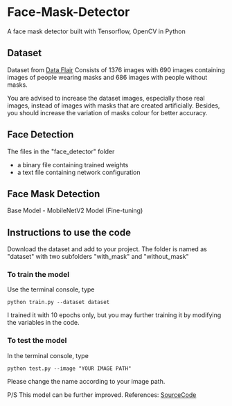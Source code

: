# Face-Mask-Detector
A face mask detector built with Tensorflow, OpenCV in Python


## Dataset
Dataset from [Data Flair](https://data-flair.training/blogs/download-face-mask-data/)
Consists of 1376 images with 690 images containing images of people wearing masks and 686 images with people without masks.

You are advised to increase the dataset images, especially those real images, instead of images with masks that are created artificially. Besides, you should increase the variation of masks colour for better accuracy.


## Face Detection
The files in the "face_detector" folder 
<ul>
  <li>a binary file containing trained weights</li>
  <li>a text file containing network configuration</li>
</ul>


## Face Mask Detection
Base Model - MobileNetV2 Model
(Fine-tuning) 


## Instructions to use the code
Download the dataset and add to your project. The folder is named as "dataset" with two subfolders "with_mask" and "without_mask"

### To train the model
Use the terminal console, type

`python train.py --dataset dataset`

I trained it with 10 epochs only, but you may further training it by modifying the variables in the code.

### To test the model
In the terminal console, type

`python test.py --image "YOUR IMAGE PATH"`

Please change the name according to your image path.


P/S This model can be further improved. 
References:
[SourceCode](https://github.com/sunnyahlawat1713/face-mask-detector-python)
